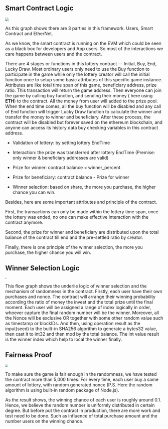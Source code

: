 ## Smart Contract Logic

<img src="/Users/Chen/Library/Mobile Documents/com~apple~CloudDocs/HKUST/MSBD6000D_IntroBlockChain/msbd6000d_project/docs/KkHs0mrK239tycsM0P_7HPuEI7i5fGitM2gKKvl5NSI73ET-sZUQJ9ScvuFWJo5YcOmGLVjwttSK9q_f6xMmTj-E1Mtqp0lVTenoQXPpFynhs3d28U7o4IAiz0q6CT8AZf8JIwFOK-o.png" style="zoom:70%"/>

As this graph shows there are 3 parties in this framework. Users, Smart Contract and EtherNet.

As we know, the smart contract is running on the EVM which could be seen as a black box for developers and App users. So most of the interactions we care happens between users and the contract.

There are 4 stages or functions in this lottery contract — Initial, Buy, End, Lucky Draw. Most ordinary users only need to use the Buy function to participate in the game while only the lottery creator will call the initial function once to setup some basic attributes of this specific game instance. Attributes are like total time span of this game, beneficiary address, prize ratio. This transaction will return the game address. Then everyone can join the game by calling buy function, and sending their money ( here using **ETH**) to the contract. All the money from user will added to the prize pool. When the end time comes, all the buy function will be disabled and any call of End function will trigger Lucky Draw function to calculate the winner and transfer the money to winner and beneficiary. After these process, the contract will be disabled but forever saved on the ethereum blockchain, and anyone can access its history data buy checking variables in this contract address.

- Validation of lottery: by setting lottery EndTime

- Interaction: the prize was transferred after lottery EndTime (Premise: only winner & beneficiary addresses are valid)
- Prize for winner: contract balance × winner_percent 

- Prize for beneficiary: contract balance - Prize for winner

- Winner selection: based on share, the more you purchase, the higher chance you can win.

Besides, here are some important attributes and principle of the contract. 

First, the transactions can only be made within the lottery time span, once the lottery was ended, no one can make effective interaction with the contract anymore. 

Second, the prize for winner and beneficiary are distributed upon the total balance of the contract till end and the pre-settled ratio by creator.

Finally, there is one principle of the winner selection, the more you purchase, the higher chance you will win. 



## Winner Selection Logic

<img src="/Users/Chen/Library/Mobile Documents/com~apple~CloudDocs/HKUST/MSBD6000D_IntroBlockChain/msbd6000d_project/docs/image-20190507155504333.png" style="zoom:25%"/>

This flow graph shows the underlie logic of winner selection and the mechanism of randomness in the contract. Firstly, each user have their own purchases and nonce. The contract will arrange their winning probability according the ratio of money the invest and the total prize until the final moment. Each user will be assigned a range of index logically in order, whoever capture the final random number will be the winner. Moreover, all the Nonce will be exclusive OR together with some other random value such as timestamp or blockIDs. And then, using operation result as the input(seed) to the built-in SHA256 algorithm to generate a bytes32 value, then cast it to int32 and then mod by the total balance. The int value result is the winner index which help to local the winner finally.



## Fairness Proof

<img src="/Users/Chen/Library/Mobile Documents/com~apple~CloudDocs/HKUST/MSBD6000D_IntroBlockChain/msbd6000d_project/docs/9jJLSquMkYBsz4ayQ-5VIWFtymD-n-K7DSYB2E3T0AU3fc0lcglAVGKmASE9cDQ510OAb36bsBDGl6AxWvQMiVXugw-k4HjO-YeUBbdR7kCWz4MvoC8-Yf6n036nEmY8OwEi7v6usNM.png" style="zoom:50%"/>

To make sure the game is fair enough in the randomness, we have tested the contract more than 5,000 times. For every time, each user buy a same amount of lottery, with random generated nonce (P.S. Here the random algorithm is using built-in random package of Node.js). 

As the result shows, the winning chance of each user is roughly around 0.1. Hence, we believe the random number is uniformly distributed in certain degree. But before put the contract in production, there are more work and test need to be done. Such as influence of total purchase amount and the number users on the winning chance.